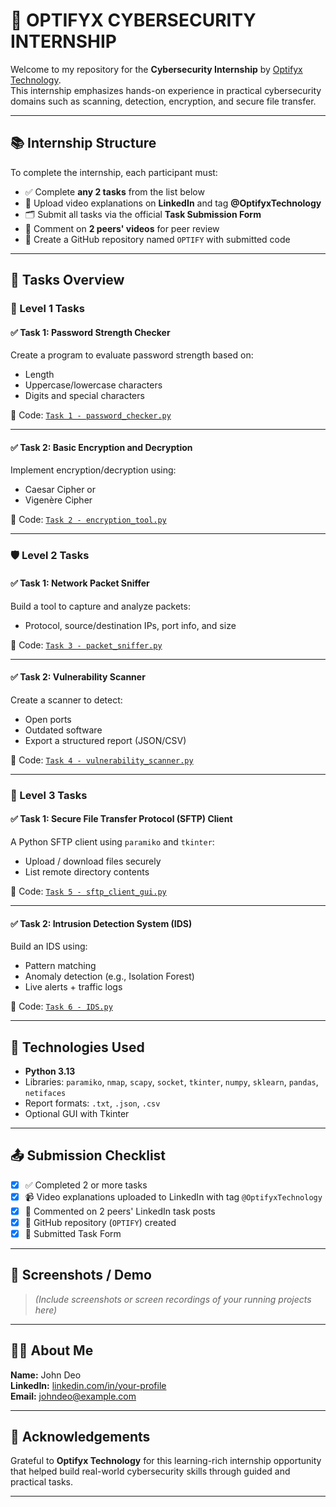 # 🔐 OPTIFYX CYBERSECURITY INTERNSHIP

Welcome to my repository for the **Cybersecurity Internship** by [Optifyx Technology](https://optifyx-technology.netlify.app/).  
This internship emphasizes hands-on experience in practical cybersecurity domains such as scanning, detection, encryption, and secure file transfer.

---

## 📚 Internship Structure

To complete the internship, each participant must:
- ✅ Complete **any 2 tasks** from the list below
- 🎥 Upload video explanations on **LinkedIn** and tag **@OptifyxTechnology**
- 🗂 Submit all tasks via the official **Task Submission Form**
- 💬 Comment on **2 peers' videos** for peer review
- 📁 Create a GitHub repository named `OPTIFY` with submitted code

---

## 🧠 Tasks Overview

### 🔰 Level 1 Tasks

#### ✅ Task 1: Password Strength Checker
Create a program to evaluate password strength based on:
- Length
- Uppercase/lowercase characters
- Digits and special characters

📁 Code: [`Task 1 - password_checker.py`](./Task%201/password.py)

---

#### ✅ Task 2: Basic Encryption and Decryption
Implement encryption/decryption using:
- Caesar Cipher or
- Vigenère Cipher

📁 Code: [`Task 2 - encryption_tool.py`](./Task%202/cipher_tool.py)

---

### 🛡️ Level 2 Tasks

#### ✅ Task 1: Network Packet Sniffer
Build a tool to capture and analyze packets:
- Protocol, source/destination IPs, port info, and size

📁 Code: [`Task 3 - packet_sniffer.py`](./Task%203/sniffer_3.py)

---

#### ✅ Task 2: Vulnerability Scanner
Create a scanner to detect:
- Open ports
- Outdated software
- Export a structured report (JSON/CSV)

📁 Code: [`Task 4 - vulnerability_scanner.py`](./Task%204/vul_scanner.py)

---

### 🔐 Level 3 Tasks

#### ✅ Task 1: Secure File Transfer Protocol (SFTP) Client
A Python SFTP client using `paramiko` and `tkinter`:
- Upload / download files securely
- List remote directory contents

📁 Code: [`Task 5 - sftp_client_gui.py`](./Task%205/ftp_client.py)

---

#### ✅ Task 2: Intrusion Detection System (IDS)
Build an IDS using:
- Pattern matching
- Anomaly detection (e.g., Isolation Forest)
- Live alerts + traffic logs

📁 Code: [`Task 6 - IDS.py`](./Task%206/IDS.py)

---

## 🧰 Technologies Used

- **Python 3.13**
- Libraries: `paramiko`, `nmap`, `scapy`, `socket`, `tkinter`, `numpy`, `sklearn`, `pandas`, `netifaces`
- Report formats: `.txt`, `.json`, `.csv`
- Optional GUI with Tkinter

---

## 📤 Submission Checklist

- [x] ✅ Completed 2 or more tasks
- [x] 📹 Video explanations uploaded to LinkedIn with tag `@OptifyxTechnology`
- [x] 💬 Commented on 2 peers' LinkedIn task posts
- [x] 📁 GitHub repository (`OPTIFY`) created
- [x] 📩 Submitted Task Form

---

## 📸 Screenshots / Demo

> *(Include screenshots or screen recordings of your running projects here)*

---

## 👨‍💻 About Me

**Name:** John Deo  
**LinkedIn:** [linkedin.com/in/your-profile](https://linkedin.com/in/your-profile)  
**Email:** johndeo@example.com  

---

## 📜 Acknowledgements

Grateful to **Optifyx Technology** for this learning-rich internship opportunity that helped build real-world cybersecurity skills through guided and practical tasks.

---

